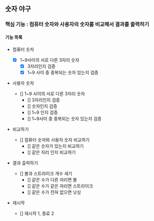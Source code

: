 ## 숫자 야구

### 핵심 기능 : 컴퓨터 숫자와 사용자의 숫자를 비교해서 결과를 출력하기

#### 기능 목록

- 컴퓨터 숫자
    - [X] 1~9사이의 서로 다른 3자리 숫자
        - [X] 3자리인지 검증
        - [X] 1~9 사이 중 중복되는 숫자 있는지 검증

- 사용자 숫자
    - [] 1~9 사이의 서로 다른 3자리 숫자
        - [] 3자리인지 검증
        - [] 숫자인지 검증
        - [] 1~9 인지 검증
        - [] 1~9사이 중 중복되는 숫자 있는지 검증

- 비교하기
    - [] 컴퓨터 숫자와 사용자 숫자 비교하기
        - [] 같은 숫자가 있는지 비교하기
        - [] 같은 자리 인지 비교하기

- 결과 출력하기
    - [] 볼과 스트라이크 개수 세기
        - [] 같은 수가 다른 자리면 볼
        - [] 같은 수가 같은 자리면 스트라이크
        - [] 같은 수가 전혀 없으면 낫싱

- 재시작
    - [] 재시작 1, 종료 2